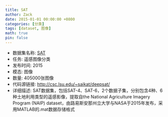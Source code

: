 ```yaml
---
title: SAT
author: Zack
date: 2015-01-01 00:00:00 +0800
categories: [分类]
tags: [dataset, 图像]
math: true
pin: false
---
```

- 数据集名称: [SAT](http://csc.lsu.edu/~saikat/deepsat/)
- 任务: 遥感图像分类
- 发布时间: 2015
- 模态: 图像
- 数量: 405000张图像
- 代码源链接: http://csc.lsu.edu/~saikat/deepsat/
- 详细描述: SAT数据集，包括SAT-4、SAT-6，2个数据子集，分别包含4种、6种土地利用类型的遥感影像，提取自the National Agriculture Imagery Program (NAIP) dataset，由路易斯安那州立大学与NASA于2015年发布，采用MATLAB的.mat数据存储格式
